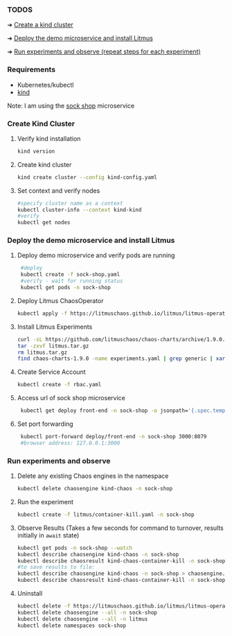 ### TODOS
 ➜ [Create a kind cluster](#create-kind-cluster)

 ➜ [Deploy the demo microservice and install Litmus](#deploy-demo-microservice-and-install-litmus)

 ➜ [Run experiments and observe (repeat steps for each experiment)](#run-experiments-and-observe)

### Requirements
- Kubernetes/kubectl  
- [kind](https://kind.sigs.k8s.io/docs/user/quick-start/)

Note: I am using the [sock shop](https://github.com/microservices-demo/microservices-demo) microservice

### Create Kind Cluster

1. Verify kind installation
    ```BASH
    kind version
    ```
2. Create kind cluster

   ```BASH
   kind create cluster --config kind-config.yaml 
   ```
3. Set context and verify nodes
   
    ```BASH
    #specify cluster name as a context
    kubectl cluster-info --context kind-kind
    #verify
    kubectl get nodes
    ```

### Deploy the demo microservice and install Litmus

1. Deploy demo microservice and verify pods are running 
   
   ```BASH
    #deploy
    kubectl create -f sock-shop.yaml
    #verify - wait for running status
    kubectl get pods -n sock-shop
    ```
2. Deploy Litmus ChaosOperator

    ```BASH
    kubectl apply -f https://litmuschaos.github.io/litmus/litmus-operator-v1.9.0.yaml
    ```
3. Install Litmus Experiments 

    ```BASH
    curl -sL https://github.com/litmuschaos/chaos-charts/archive/1.9.0.tar.gz -o litmus.tar.gz
    tar -zxvf litmus.tar.gz
    rm litmus.tar.gz
    find chaos-charts-1.9.0 -name experiments.yaml | grep generic | xargs kubectl apply -n sock-shop -f
    ```
4. Create Service Account

   ```BASH
   kubectl create -f rbac.yaml
   ```
5. Access url of sock shop microservice
   
    ```BASH
     kubectl get deploy front-end -n sock-shop -o jsonpath='{.spec.template.spec.containers[?(@.name == "front-end")].ports[0].containerPort}'
    ```

6. Set port forwarding 
   
   ```BASH
    kubectl port-forward deploy/front-end -n sock-shop 3000:8079
    #browser address: 127.0.0.1:3000
    ```

### Run experiments and observe 

1. Delete any existing Chaos engines in the namespace

    ```BASH
    kubectl delete chaosengine kind-chaos -n sock-shop
    ```

2. Run the experiment 

   ```BASH
   kubectl create -f litmus/container-kill.yaml -n sock-shop
   ```
3. Observe Results (Takes a few seconds for command to turnover, results initially in `await` state)
   
     ```BASH
    kubectl get pods -n sock-shop --watch
     kubectl describe chaosengine kind-chaos -n sock-shop
    kubectl describe chaosresult kind-chaos-container-kill -n sock-shop
     #to save results to file: 
    kubectl describe chaosengine kind-chaos -n sock-shop > chaosengine.txt
    kubectl describe chaosresult kind-chaos-container-kill -n sock-shop > chaosresult.txt
    ```
4. Uninstall
   
    ```BASH
    kubectl delete -f https://litmuschaos.github.io/litmus/litmus-operator-v1.9.0.yaml
    kubectl delete chaosengine --all -n sock-shop
    kubectl delete chaosengine --all -n litmus
    kubectl delete namespaces sock-shop
    ```

